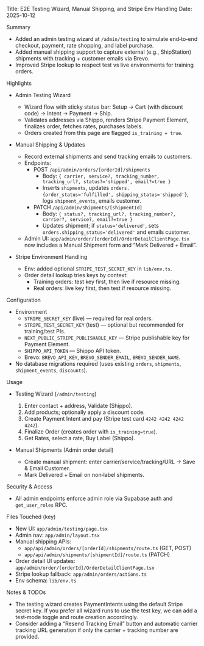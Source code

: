 Title: E2E Testing Wizard, Manual Shipping, and Stripe Env Handling
Date: 2025-10-12

Summary
- Added an admin testing wizard at `/admin/testing` to simulate end‑to‑end checkout, payment, rate shopping, and label purchase.
- Added manual shipping support to capture external (e.g., ShipStation) shipments with tracking + customer emails via Brevo.
- Improved Stripe lookup to respect test vs live environments for training orders.

Highlights
- Admin Testing Wizard
  - Wizard flow with sticky status bar: Setup → Cart (with discount code) → Intent → Payment → Ship.
  - Validates addresses via Shippo, renders Stripe Payment Element, finalizes order, fetches rates, purchases labels.
  - Orders created from this page are flagged `is_training = true`.

- Manual Shipping & Updates
  - Record external shipments and send tracking emails to customers.
  - Endpoints:
    - POST `/api/admin/orders/[orderId]/shipments`
      - Body: `{ carrier, service?, tracking_number, tracking_url?, status?='shipped', email?=true }`
      - Inserts `shipments`, updates `orders.{order_status='fulfilled', shipping_status='shipped'}`, logs `shipment_events`, emails customer.
    - PATCH `/api/admin/shipments/[shipmentId]`
      - Body: `{ status?, tracking_url?, tracking_number?, carrier?, service?, email?=true }`
      - Updates shipment; if `status='delivered'`, sets `orders.shipping_status='delivered'` and emails customer.
  - Admin UI: `app/admin/order/[orderId]/OrderDetailClientPage.tsx` now includes a Manual Shipment form and “Mark Delivered + Email”.

- Stripe Environment Handling
  - Env: added optional `STRIPE_TEST_SECRET_KEY` in `lib/env.ts`.
  - Order detail lookup tries keys by context:
    - Training orders: test key first, then live if resource missing.
    - Real orders: live key first, then test if resource missing.

Configuration
- Environment
  - `STRIPE_SECRET_KEY` (live) — required for real orders.
  - `STRIPE_TEST_SECRET_KEY` (test) — optional but recommended for training/test PIs.
  - `NEXT_PUBLIC_STRIPE_PUBLISHABLE_KEY` — Stripe publishable key for Payment Element.
  - `SHIPPO_API_TOKEN` — Shippo API token.
  - Brevo: `BREVO_API_KEY`, `BREVO_SENDER_EMAIL`, `BREVO_SENDER_NAME`.
- No database migrations required (uses existing `orders`, `shipments`, `shipment_events`, `discounts`).

Usage
- Testing Wizard (`/admin/testing`)
  1) Enter contact + address, Validate (Shippo).
  2) Add products; optionally apply a discount code.
  3) Create Payment Intent and pay (Stripe test card `4242 4242 4242 4242`).
  4) Finalize Order (creates order with `is_training=true`).
  5) Get Rates, select a rate, Buy Label (Shippo).

- Manual Shipments (Admin order detail)
  - Create manual shipment: enter carrier/service/tracking/URL → Save & Email Customer.
  - Mark Delivered + Email on non‑label shipments.

Security & Access
- All admin endpoints enforce admin role via Supabase auth and `get_user_roles` RPC.

Files Touched (key)
- New UI: `app/admin/testing/page.tsx`
- Admin nav: `app/admin/layout.tsx`
- Manual shipping APIs:
  - `app/api/admin/orders/[orderId]/shipments/route.ts` (GET, POST)
  - `app/api/admin/shipments/[shipmentId]/route.ts` (PATCH)
- Order detail UI updates: `app/admin/order/[orderId]/OrderDetailClientPage.tsx`
- Stripe lookup fallback: `app/admin/orders/actions.ts`
- Env schema: `lib/env.ts`

Notes & TODOs
- The testing wizard creates PaymentIntents using the default Stripe secret key. If you prefer all wizard runs to use the test key, we can add a test‑mode toggle and route creation accordingly.
- Consider adding a “Resend Tracking Email” button and automatic carrier tracking URL generation if only the carrier + tracking number are provided.

